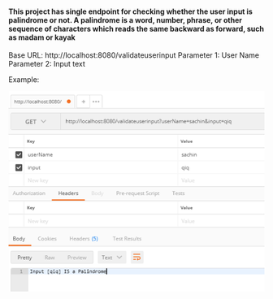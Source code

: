 <H4> This project has single endpoint for checking whether the user input is palindrome or not.
A palindrome is a word, number, phrase, or other sequence of characters which reads the same backward as forward, such as madam or kayak
</H4>
Base URL: http://localhost:8080/validateuserinput
Parameter 1: User Name
Parameter 2: Input text

Example:

![img_1.png](img_1.png)